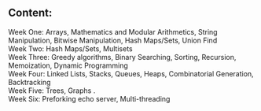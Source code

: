 
## Content:

Week One: Arrays, Mathematics and Modular Arithmetics, String Manipulation, Bitwise Manipulation, Hash Maps/Sets, Union Find <br />
Week Two: Hash Maps/Sets, Multisets<br />
Week Three: Greedy algorithms, Binary Searching, Sorting, Recursion, Memoization, Dynamic Programming <br />
Week Four: Linked Lists, Stacks, Queues, Heaps, Combinatorial Generation, Backtracking <br />
Week Five: Trees, Graphs . <br />
Week Six: Preforking echo server, Multi-threading <br />
